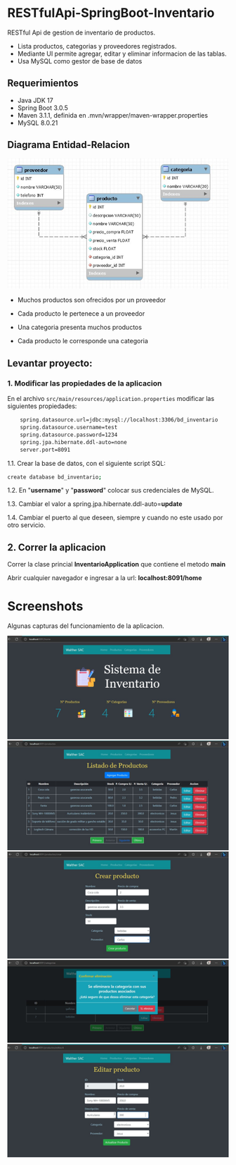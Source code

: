 # RESTfulApi-SpringBoot-Inventario
RESTful Api de gestion de inventario de productos.
- Lista productos, categorias y proveedores registrados.
- Mediante UI permite agregar, editar y eliminar informacion de las tablas. 
- Usa MySQL como gestor de base de datos

## Requerimientos

- Java JDK 17
- Spring Boot 3.0.5
- Maven 3.1.1, definida en .mvn/wrapper/maven-wrapper.properties
- MySQL 8.0.21

## Diagrama Entidad-Relacion

![Modelo Entidad-Relacion](https://github.com/walthergv/RESTfulApi-SpringBoot-Inventario/blob/master/screenshots/Diagrama%20Entidad-Relacion.jpg?raw=true)

- Muchos productos son ofrecidos por un proveedor
- Cada producto le pertenece a un proveedor

- Una categoria presenta muchos productos
- Cada producto le corresponde una categoria 

## Levantar proyecto:
### 1. Modificar las propiedades de la aplicacion
En el archivo ```src/main/resources/application.properties``` modificar las siguientes propiedades:
```sh 
    spring.datasource.url=jdbc:mysql://localhost:3306/bd_inventario
    spring.datasource.username=test
    spring.datasource.password=1234
    spring.jpa.hibernate.ddl-auto=none
    server.port=8091
```
1.1.  Crear la base de datos, con el siguiente script SQL:
```sh
create database bd_inventario;
```
1.2.  En "__username__" y "__password__" colocar sus credenciales de MySQL.

1.3.  Cambiar el valor a spring.jpa.hibernate.ddl-auto=__update__

1.4.  Cambiar el puerto al que deseen, siempre y cuando no este usado por otro servicio.

## 2. Correr la aplicacion
Correr la clase princial __InventarioApplication__ que contiene el metodo __main__

Abrir cualquier navegador e ingresar a la url: __localhost:8091/home__

# Screenshots
Algunas capturas del funcionamiento de la aplicacion.


![Pagina Principal](https://github.com/walthergv/RESTfulApi-SpringBoot-Inventario/blob/master/screenshots/home.jpg?raw=true)
![Listar Productos](https://github.com/walthergv/RESTfulApi-SpringBoot-Inventario/blob/master/screenshots/listarProductos.jpg?raw=true)
![Crear Producto](https://raw.githubusercontent.com/walthergv/RESTfulApi-SpringBoot-Inventario/master/screenshots/CrearProducto.jpg)
![Eliminar Categoria](https://github.com/walthergv/RESTfulApi-SpringBoot-Inventario/blob/master/screenshots/eliminarCategoria.jpg?raw=true)
![Editar Producto](https://github.com/walthergv/RESTfulApi-SpringBoot-Inventario/blob/master/screenshots/editarProducto.jpg?raw=true)
